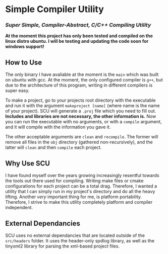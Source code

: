 # Simple Compiler Utility
### *Super Simple, Compiler-Abstract, C/C++ Compiling Utility*

**At the moment this project has only been tested and compiled on the linux distro ubuntu. I will be testing and updating the code soon for windows support!**

## How to Use

The only binary I have avaliable at the moment is the `main` which was built on ubuntu with gcc. At the moment, the only configured compiler is `g++`, but due to the architecture of this program, writing in different compilers is super easy.

To make a project, go to your projects root directory with the executable and run it with the argument `makeproject [name]` (where name is the name of your project). SCU will generate a `.proj` file which you need to fill out. **Includes and libraries are not necessary, the other information is.** Now you can run the executable with no arguments, or with a `compile` argument, and it will compile with the information you gave it.

The other acceptable arguments are `clean` and `recompile`. The former will remove all files in the `obj` directory (gathered non-recursively), and the latter will `clean` and then `compile` each project.

## Why Use SCU

I have found myself over the years growing increasingly resentful towards the tools out there used for compiling. Writing make files or cmake configurations for each project can be a total drag. Therefore, I wanted a utility that I can simply run in my project's directory and do all the heavy lifting. Another *very* important thing for me, is platform portability. Therefore, I strive to make this utility completely platform and compiler independent. 

## External Dependancies

SCU uses no external dependancies that are located outside of the `src/headers` folder. It uses the header-only spdlog library, as well as the tinyxml2 library for parsing the xml-based project files.